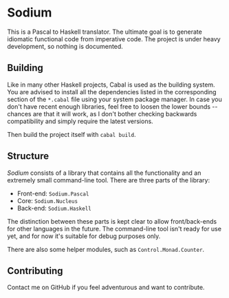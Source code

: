 # Sodium

This is a Pascal to Haskell translator. The ultimate goal is to generate
idiomatic functional code from imperative code. The project is under heavy
development, so nothing is documented.


## Building

Like in many other Haskell projects, Cabal is used as the building system. You
are advised to install all the dependencies listed in the corresponding section
of the `*.cabal` file using your system package manager. In case you don't have
recent enough libraries, feel free to loosen the lower bounds -- chances are
that it will work, as I don't bother checking backwards compatibility and simply
require the latest versions.

Then build the project itself with `cabal build`.


## Structure

*Sodium* consists of a library that contains all the functionality and an
extremely small command-line tool. There are three parts of the library:

* Front-end: `Sodium.Pascal`
* Core: `Sodium.Nucleus`
* Back-end: `Sodium.Haskell`

The distinction between these parts is kept clear to allow front/back-ends for
other languages in the future. The command-line tool isn't ready for use yet,
and for now it's suitable for debug purposes only.

There are also some helper modules, such as `Control.Monad.Counter`.


## Contributing

Contact me on GitHub if you feel adventurous and want to contribute.
